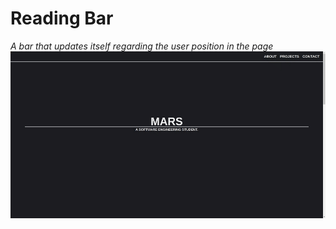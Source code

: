 # Reading Bar
*A bar that updates itself regarding the user position in the page*
![Demonstrative GIF](https://github.com/Mars079/reading-bar/blob/master/.github/chrome-capture.gif)
